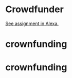 # Crowdfunder

[See assignment in Alexa.](https://alexa.bitmaker.co/wdi/may-2017/assignments/2393)
# crownfunding
# crownfunding
